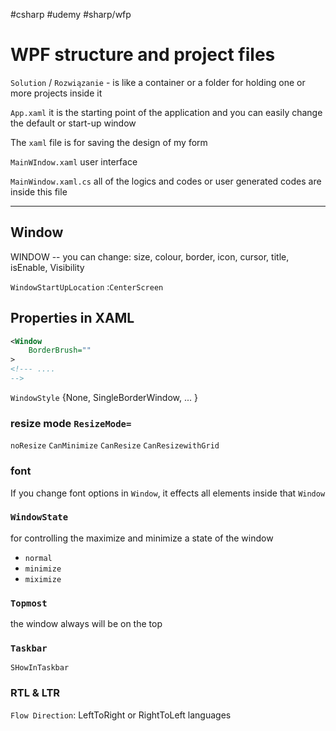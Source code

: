 #csharp  #udemy  #sharp/wfp


# WPF structure and project files
`Solution` / `Rozwiązanie` - is like a container or a folder for holding one or more projects inside it

`App.xaml` it is the starting point of the application and you can easily change the default or start-up window

The `xaml` file is for saving the design of my form 

`MainWIndow.xaml` user interface

`MainWindow.xaml.cs` all of the logics and codes or user generated codes are inside this file

--------
## Window
WINDOW -- you can change: size, colour, border, icon, cursor, title, isEnable, Visibility

`WindowStartUpLocation` :`CenterScreen`

## Properties in XAML
```xml
<Window 
	BorderBrush=""
> 
<!--- ....
-->

```

`WindowStyle` {None,  SingleBorderWindow, ... }

### resize mode `ResizeMode=`
`noResize`
`CanMinimize`
`CanResize`
`CanResizewithGrid`

### font
If you change font options in `Window`, it effects all elements inside that `Window`


### `WindowState`
for controlling the maximize and minimize a state of  the window
- `normal`
- `minimize`
- `miximize`

### `Topmost`
the window always will be on the top


### `Taskbar`
`SHowInTaskbar`

### RTL & LTR
`Flow Direction`: LeftToRight or  RightToLeft languages


















